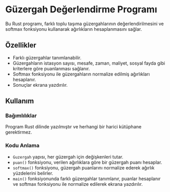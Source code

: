 # Güzergah Değerlendirme Programı

Bu Rust programı, farklı toplu taşıma güzergahlarının değerlendirilmesini ve softmax fonksiyonu kullanarak ağırlıkların hesaplanmasını sağlar.

## Özellikler
- Farklı güzergahlar tanımlanabilir.
- Güzergahların istasyon sayısı, mesafe, zaman, maliyet, sosyal fayda gibi kriterlere göre puanlanması sağlanır.
- Softmax fonksiyonu ile güzergahların normalize edilmiş ağırlıkları hesaplanır.
- Sonuçlar ekrana yazdırılır.

## Kullanım

### Bağımlılıklar
Program Rust dilinde yazılmıştır ve herhangi bir harici kütüphane gerektirmez.

### Kodu Anlama
- `Guzergah` yapısı, her güzergah için değişkenleri tutar.
- `puan()` fonksiyonu, verilen ağırlıklara göre bir güzergah puanı hesaplar.
- `softmax()` fonksiyonu, güzergah puanlarını normalize ederek ağırlık yüzdelerini belirler.
- `main()` fonksiyonunda farklı güzergahlar tanımlanır, puanlar hesaplanır ve softmax fonksiyonu ile normalize edilerek ekrana yazdırılır.
